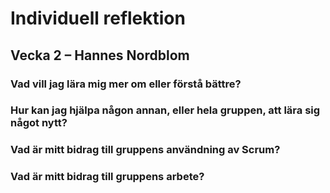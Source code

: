 # Individuell reflektion
## Vecka 2 – Hannes Nordblom
### Vad vill jag lära mig mer om eller förstå bättre?

### Hur kan jag hjälpa någon annan, eller hela gruppen, att lära sig något nytt?

### Vad är mitt bidrag till gruppens användning av Scrum?

### Vad är mitt bidrag till gruppens arbete?
